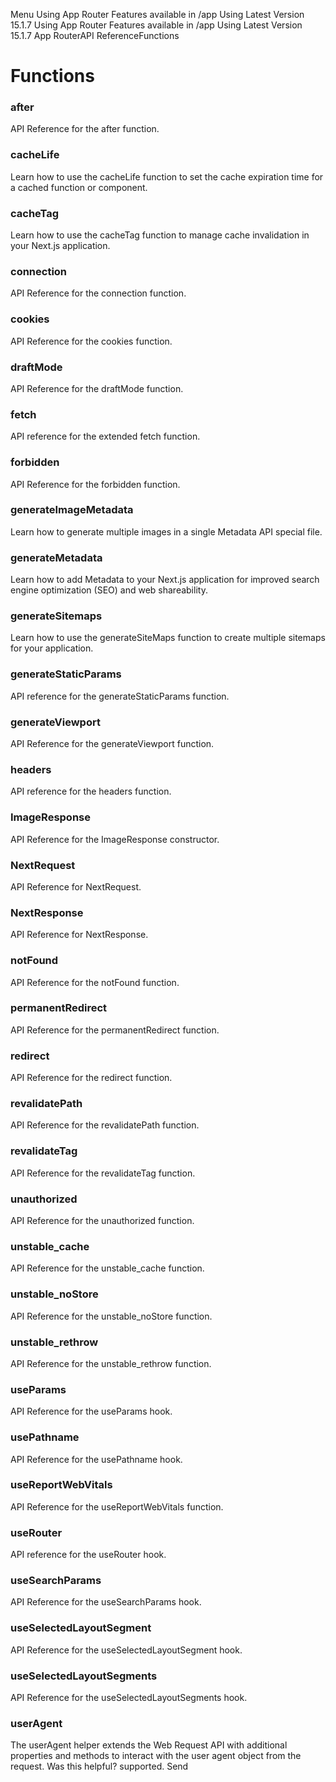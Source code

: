 Menu
Using App Router
Features available in /app
Using Latest Version
15.1.7
Using App Router
Features available in /app
Using Latest Version
15.1.7
App RouterAPI ReferenceFunctions
# Functions
### after
API Reference for the after function.
### cacheLife
Learn how to use the cacheLife function to set the cache expiration time for a cached function or component.
### cacheTag
Learn how to use the cacheTag function to manage cache invalidation in your Next.js application.
### connection
API Reference for the connection function.
### cookies
API Reference for the cookies function.
### draftMode
API Reference for the draftMode function.
### fetch
API reference for the extended fetch function.
### forbidden
API Reference for the forbidden function.
### generateImageMetadata
Learn how to generate multiple images in a single Metadata API special file.
### generateMetadata
Learn how to add Metadata to your Next.js application for improved search engine optimization (SEO) and web shareability.
### generateSitemaps
Learn how to use the generateSiteMaps function to create multiple sitemaps for your application.
### generateStaticParams
API reference for the generateStaticParams function.
### generateViewport
API Reference for the generateViewport function.
### headers
API reference for the headers function.
### ImageResponse
API Reference for the ImageResponse constructor.
### NextRequest
API Reference for NextRequest.
### NextResponse
API Reference for NextResponse.
### notFound
API Reference for the notFound function.
### permanentRedirect
API Reference for the permanentRedirect function.
### redirect
API Reference for the redirect function.
### revalidatePath
API Reference for the revalidatePath function.
### revalidateTag
API Reference for the revalidateTag function.
### unauthorized
API Reference for the unauthorized function.
### unstable_cache
API Reference for the unstable_cache function.
### unstable_noStore
API Reference for the unstable_noStore function.
### unstable_rethrow
API Reference for the unstable_rethrow function.
### useParams
API Reference for the useParams hook.
### usePathname
API Reference for the usePathname hook.
### useReportWebVitals
API Reference for the useReportWebVitals function.
### useRouter
API reference for the useRouter hook.
### useSearchParams
API Reference for the useSearchParams hook.
### useSelectedLayoutSegment
API Reference for the useSelectedLayoutSegment hook.
### useSelectedLayoutSegments
API Reference for the useSelectedLayoutSegments hook.
### userAgent
The userAgent helper extends the Web Request API with additional properties and methods to interact with the user agent object from the request.
Was this helpful?
supported.
Send
